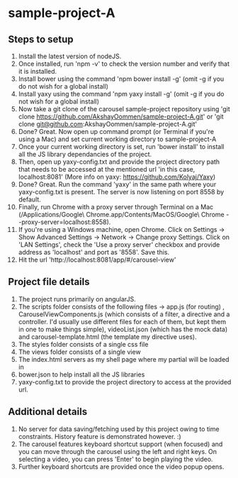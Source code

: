 # sample-project-A

Steps to setup
--------------

1. Install the latest version of nodeJS.
2. Once installed, run 'npm -v' to check the version number and verify that it is installed.
3. Install bower using the command 'npm bower install -g' (omit -g if you do not wish for a global install)
4. Install yaxy using the command 'npm yaxy install -g' (omit -g if you do not wish for a global install)
5. Now take a git clone of the carousel sample-project repository using 'git clone https://github.com/AkshayOommen/sample-project-A.git' or 'git clone git@github.com:AkshayOommen/sample-project-A.git'
6. Done? Great. Now open up command prompt (or Terminal if you're using a Mac) and set current working directory to sample-project-A
7. Once your current working directory is set, run 'bower install' to install all the JS library dependancies of the project.
8. Then, open up yaxy-config.txt and provide the project directory path that needs to be accessed at the mentioned url 'in this case, localhost:8081' (More info on yaxy: https://github.com/Kolyaj/Yaxy)
9. Done? Great. Run the command 'yaxy' in the same path where your yaxy-config.txt is present. The server is now listening on port 8558 by default.
10. Finally, run Chrome with a proxy server through Terminal on a Mac (/Applications/Google\ Chrome.app/Contents/MacOS/Google\ Chrome --proxy-server=localhost:8558).
11. If you're using a Windows machine, open Chrome. Click on Settings -> Show Advanced Settings -> Network -> Change proxy Settings. Click on 'LAN Settings', check the 'Use a proxy server' checkbox and provide address as 'localhost' and port as '8558'. Save this.
11. Hit the url 'http://localhost:8081/app/#/carousel-view'

Project file details
----------------

1. The project runs primarily on angularJS.
2. The scripts folder consists of the following files -> app.js (for routing) , CarouselViewComponents.js (which consists of a filter, a directive and a controller. I'd usually use different files for each of them, but kept them in one to make things simple), videoList.json (which has the mock data) and carousel-template.html (the template my directive uses).
3. The styles folder consists of a single css file
4. The views folder consists of a single view
5. The index.html servers as my shell page where my partial will be loaded in
6. bower.json to help install all the JS libraries
7. yaxy-config.txt to provide the project directory to access at the provided url.

Additional details
------------------

1. No server for data saving/fetching used by this project owing to time constraints. History feature is demonstrated however. :)
2. The carousel features keyboard shortcut support (when focused) and you can move through the carousel using the left and right keys. On selecting a video, you can press 'Enter' to begin playing the video.
3. Further keyboard shortcuts are provided once the video popup opens.
